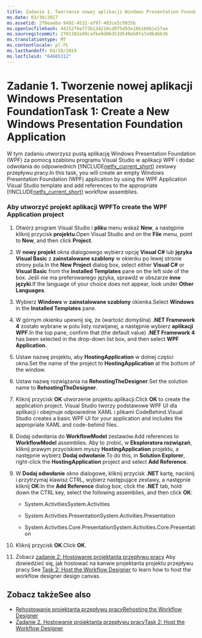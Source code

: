 ```yaml
---
title: Zadanie 1. Tworzenie nowej aplikacji Windows Presentation Foundation
ms.date: 03/30/2017
ms.assetid: 270eaeba-9492-4532-af9f-403ce5c9935b
ms.openlocfilehash: 44152f0af73b134218cd975d93e186166b1e57ae
ms.sourcegitcommit: 2701302a99cafbe0d86d53d540eb0fa7e9b46b36
ms.translationtype: MT
ms.contentlocale: pl-PL
ms.lasthandoff: 04/28/2019
ms.locfileid: "64665312"
---
```

# <a name="task-1-create-a-new-windows-presentation-foundation-application"></a><span data-ttu-id="79eb8-102">Zadanie 1. Tworzenie nowej aplikacji Windows Presentation Foundation</span><span class="sxs-lookup"><span data-stu-id="79eb8-102">Task 1: Create a New Windows Presentation Foundation Application</span></span>
<span data-ttu-id="79eb8-103">W tym zadaniu utworzysz pustą aplikację Windows Presentation Foundation (WPF) za pomocą szablonu programu Visual Studio w aplikacji WPF i dodać odwołania do odpowiednich [!INCLUDE[netfx_current_short](../../../includes/netfx-current-short-md.md)] zestawy przepływu pracy.</span><span class="sxs-lookup"><span data-stu-id="79eb8-103">In this task, you will create an empty Windows Presentation Foundation (WPF) application by using the WPF Application Visual Studio template and add references to the appropriate [!INCLUDE[netfx_current_short](../../../includes/netfx-current-short-md.md)] workflow assemblies.</span></span>  
  
### <a name="to-create-the-wpf-application-project"></a><span data-ttu-id="79eb8-104">Aby utworzyć projekt aplikacji WPF</span><span class="sxs-lookup"><span data-stu-id="79eb8-104">To create the WPF Application project</span></span>  
  
1. <span data-ttu-id="79eb8-105">Otwórz program Visual Studio i **pliku** menu wskaż **New**, a następnie kliknij przycisk **projektu**.</span><span class="sxs-lookup"><span data-stu-id="79eb8-105">Open Visual Studio and on the **File** menu, point to **New**, and then click **Project**.</span></span>  
  
2. <span data-ttu-id="79eb8-106">W **nowy projekt** okna dialogowego wybierz opcję **Visual C#**  lub **języka Visual Basic** z **zainstalowane szablony** w okienku po lewej stronie strony pola.</span><span class="sxs-lookup"><span data-stu-id="79eb8-106">In the **New Project** dialog box, select either **Visual C#** or **Visual Basic** from the **Installed Templates** pane on the left side of the box.</span></span> <span data-ttu-id="79eb8-107">Jeśli nie ma preferowanego języka, sprawdź w obszarze **inne języki**.</span><span class="sxs-lookup"><span data-stu-id="79eb8-107">If the language of your choice does not appear, look under **Other Languages**.</span></span>  
  
3. <span data-ttu-id="79eb8-108">Wybierz **Windows** w **zainstalowane szablony** okienka.</span><span class="sxs-lookup"><span data-stu-id="79eb8-108">Select **Windows** in the **Installed Templates** pane.</span></span>  
  
4. <span data-ttu-id="79eb8-109">W górnym okienku upewnij się, że (wartość domyślna) **.NET Framework 4** zostało wybrane w polu listy rozwijanej, a następnie wybierz **aplikacji WPF**.</span><span class="sxs-lookup"><span data-stu-id="79eb8-109">In the top pane, confirm that (the default value) **.NET Framework 4** has been selected in the drop-down list box, and then select **WPF Application**.</span></span>  
  
5. <span data-ttu-id="79eb8-110">Ustaw nazwę projektu, aby **HostingApplication** w dolnej części okna.</span><span class="sxs-lookup"><span data-stu-id="79eb8-110">Set the name of the project to **HostingApplication** at the bottom of the window.</span></span>  
  
6. <span data-ttu-id="79eb8-111">Ustaw nazwę rozwiązania na **RehostingTheDesigner**.</span><span class="sxs-lookup"><span data-stu-id="79eb8-111">Set the solution name to **RehostingTheDesigner**.</span></span>  
  
7. <span data-ttu-id="79eb8-112">Kliknij przycisk **OK** utworzenie projektu aplikacji.</span><span class="sxs-lookup"><span data-stu-id="79eb8-112">Click **OK** to create the application project.</span></span> <span data-ttu-id="79eb8-113">Visual Studio tworzy podstawowe WPF UI dla aplikacji i obejmuje odpowiednie XAML i plikami CodeBehind.</span><span class="sxs-lookup"><span data-stu-id="79eb8-113">Visual Studio creates a basic WPF UI for your application and includes the appropriate XAML and code-behind files.</span></span>  
  
8. <span data-ttu-id="79eb8-114">Dodaj odwołania do **WorkflowModel** zestawów.</span><span class="sxs-lookup"><span data-stu-id="79eb8-114">Add references to **WorkflowModel** assemblies.</span></span> <span data-ttu-id="79eb8-115">Aby to zrobić, w **Eksploratora rozwiązań**, kliknij prawym przyciskiem myszy **HostingApplication** projektu, a następnie wybierz **Dodaj odwołanie**.</span><span class="sxs-lookup"><span data-stu-id="79eb8-115">To do this, in **Solution Explorer**, right-click the **HostingApplication** project and select **Add Reference**.</span></span>  
  
9. <span data-ttu-id="79eb8-116">W **Dodaj odwołanie** okno dialogowe, kliknij przycisk **.NET** kartę, naciśnij i przytrzymaj klawisz CTRL, wybierz następujące zestawy, a następnie kliknij **OK**:</span><span class="sxs-lookup"><span data-stu-id="79eb8-116">In the **Add Reference** dialog box, click the **.NET** tab, hold down the CTRL key, select the following assemblies, and then click **OK**:</span></span>  
  
    - <span data-ttu-id="79eb8-117">System.Activities</span><span class="sxs-lookup"><span data-stu-id="79eb8-117">System.Activities</span></span>  
  
    - <span data-ttu-id="79eb8-118">System.Activities.Presentation</span><span class="sxs-lookup"><span data-stu-id="79eb8-118">System.Activities.Presentation</span></span>  
  
    - <span data-ttu-id="79eb8-119">System.Activities.Core.Presentation</span><span class="sxs-lookup"><span data-stu-id="79eb8-119">System.Activities.Core.Presentation</span></span>  
  
10. <span data-ttu-id="79eb8-120">Kliknij przycisk **OK**.</span><span class="sxs-lookup"><span data-stu-id="79eb8-120">Click **OK**.</span></span>  
  
11. <span data-ttu-id="79eb8-121">Zobacz [zadanie 2: Hostowanie projektanta przepływu pracy](task-2-host-the-workflow-designer.md) Aby dowiedzieć się, jak hostować na kanwie projektanta projektu przepływu pracy.</span><span class="sxs-lookup"><span data-stu-id="79eb8-121">See [Task 2: Host the Workflow Designer](task-2-host-the-workflow-designer.md) to learn how to host the workflow designer design canvas.</span></span>  
  
## <a name="see-also"></a><span data-ttu-id="79eb8-122">Zobacz także</span><span class="sxs-lookup"><span data-stu-id="79eb8-122">See also</span></span>

- [<span data-ttu-id="79eb8-123">Rehostowanie projektanta przepływu pracy</span><span class="sxs-lookup"><span data-stu-id="79eb8-123">Rehosting the Workflow Designer</span></span>](rehosting-the-workflow-designer.md)
- [<span data-ttu-id="79eb8-124">Zadanie 2. Hostowanie projektanta przepływu pracy</span><span class="sxs-lookup"><span data-stu-id="79eb8-124">Task 2: Host the Workflow Designer</span></span>](task-2-host-the-workflow-designer.md)
